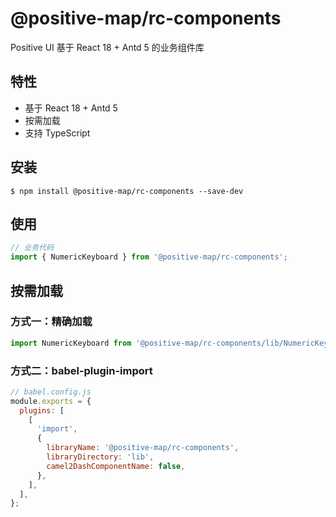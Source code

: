 # @positive-map/rc-components

Positive UI 基于 React 18 + Antd 5 的业务组件库

## 特性

- 基于 React 18 + Antd 5
- 按需加载
- 支持 TypeScript

## 安装

```shell
$ npm install @positive-map/rc-components --save-dev
```

## 使用

```js
// 业务代码
import { NumericKeyboard } from '@positive-map/rc-components';
```

## 按需加载

### 方式一：精确加载

```js
import NumericKeyboard from '@positive-map/rc-components/lib/NumericKeyboard';
```

### 方式二：babel-plugin-import

```js
// babel.config.js
module.exports = {
  plugins: [
    [
      'import',
      {
        libraryName: '@positive-map/rc-components',
        libraryDirectory: 'lib',
        camel2DashComponentName: false,
      },
    ],
  ],
};
```
